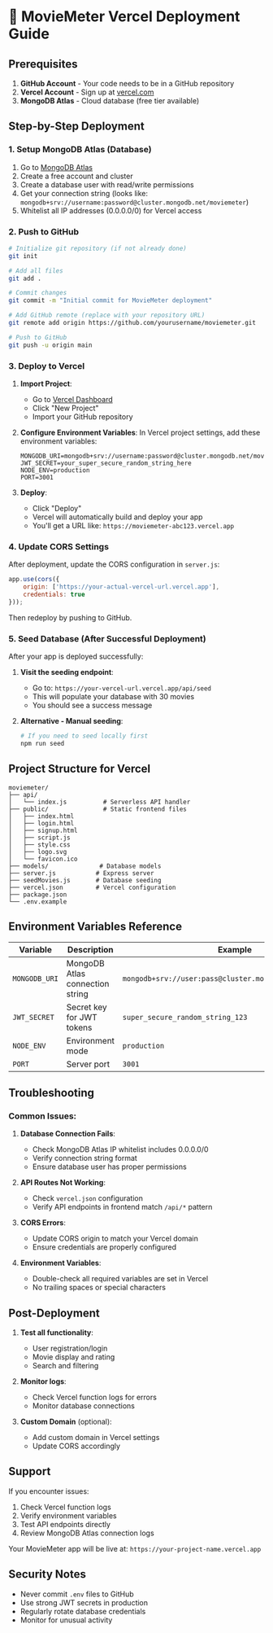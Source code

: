 # 🚀 MovieMeter Vercel Deployment Guide

## Prerequisites

1. **GitHub Account** - Your code needs to be in a GitHub repository
2. **Vercel Account** - Sign up at [vercel.com](https://vercel.com)
3. **MongoDB Atlas** - Cloud database (free tier available)

## Step-by-Step Deployment

### 1. Setup MongoDB Atlas (Database)

1. Go to [MongoDB Atlas](https://www.mongodb.com/atlas)
2. Create a free account and cluster
3. Create a database user with read/write permissions
4. Get your connection string (looks like: `mongodb+srv://username:password@cluster.mongodb.net/moviemeter`)
5. Whitelist all IP addresses (0.0.0.0/0) for Vercel access

### 2. Push to GitHub

```bash
# Initialize git repository (if not already done)
git init

# Add all files
git add .

# Commit changes
git commit -m "Initial commit for MovieMeter deployment"

# Add GitHub remote (replace with your repository URL)
git remote add origin https://github.com/yourusername/moviemeter.git

# Push to GitHub
git push -u origin main
```

### 3. Deploy to Vercel

1. **Import Project**:
   - Go to [Vercel Dashboard](https://vercel.com/dashboard)
   - Click "New Project"
   - Import your GitHub repository

2. **Configure Environment Variables**:
   In Vercel project settings, add these environment variables:
   
   ```
   MONGODB_URI=mongodb+srv://username:password@cluster.mongodb.net/moviemeter
   JWT_SECRET=your_super_secure_random_string_here
   NODE_ENV=production
   PORT=3001
   ```

3. **Deploy**:
   - Click "Deploy"
   - Vercel will automatically build and deploy your app
   - You'll get a URL like: `https://moviemeter-abc123.vercel.app`

### 4. Update CORS Settings

After deployment, update the CORS configuration in `server.js`:

```javascript
app.use(cors({
    origin: ['https://your-actual-vercel-url.vercel.app'],
    credentials: true
}));
```

Then redeploy by pushing to GitHub.

### 5. Seed Database (After Successful Deployment)

After your app is deployed successfully:

1. **Visit the seeding endpoint**:
   - Go to: `https://your-vercel-url.vercel.app/api/seed`
   - This will populate your database with 30 movies
   - You should see a success message

2. **Alternative - Manual seeding**:
   ```bash
   # If you need to seed locally first
   npm run seed
   ```

## Project Structure for Vercel

```
moviemeter/
├── api/
│   └── index.js          # Serverless API handler
├── public/               # Static frontend files
│   ├── index.html
│   ├── login.html
│   ├── signup.html
│   ├── script.js
│   ├── style.css
│   ├── logo.svg
│   └── favicon.ico
├── models/              # Database models
├── server.js           # Express server
├── seedMovies.js       # Database seeding
├── vercel.json         # Vercel configuration
├── package.json
└── .env.example

```

## Environment Variables Reference

| Variable | Description | Example |
|----------|-------------|---------|
| `MONGODB_URI` | MongoDB Atlas connection string | `mongodb+srv://user:pass@cluster.mongodb.net/moviemeter` |
| `JWT_SECRET` | Secret key for JWT tokens | `super_secure_random_string_123` |
| `NODE_ENV` | Environment mode | `production` |
| `PORT` | Server port | `3001` |

## Troubleshooting

### Common Issues:

1. **Database Connection Fails**:
   - Check MongoDB Atlas IP whitelist includes 0.0.0.0/0
   - Verify connection string format
   - Ensure database user has proper permissions

2. **API Routes Not Working**:
   - Check `vercel.json` configuration
   - Verify API endpoints in frontend match `/api/*` pattern

3. **CORS Errors**:
   - Update CORS origin to match your Vercel domain
   - Ensure credentials are properly configured

4. **Environment Variables**:
   - Double-check all required variables are set in Vercel
   - No trailing spaces or special characters

## Post-Deployment

1. **Test all functionality**:
   - User registration/login
   - Movie display and rating
   - Search and filtering

2. **Monitor logs**:
   - Check Vercel function logs for errors
   - Monitor database connections

3. **Custom Domain** (optional):
   - Add custom domain in Vercel settings
   - Update CORS accordingly

## Support

If you encounter issues:
1. Check Vercel function logs
2. Verify environment variables
3. Test API endpoints directly
4. Review MongoDB Atlas connection logs

Your MovieMeter app will be live at: `https://your-project-name.vercel.app`

## Security Notes

- Never commit `.env` files to GitHub
- Use strong JWT secrets in production
- Regularly rotate database credentials
- Monitor for unusual activity